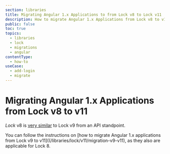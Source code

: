 ```yaml
---
section: libraries
title: Migrating Angular 1.x Applications to from Lock v8 to Lock v11
description: How to migrate Angular 1.x Applications from Lock v8 to v11
public: false
toc: true
topics:
  - libraries
  - lock
  - migrations
  - angular
contentType:
  - how-to
useCase:
  - add-login
  - migrate
---
```

# Migrating Angular 1.x Applications from Lock v8 to v11

<dfn data-key="lock">Lock</dfn> v8 is [very similar](/libraries/lock/v9/migration-guide) to Lock v9 from an API standpoint. 

You can follow the instructions on [how to migrate Angular 1.x applications from Lock v9 to v11]((/libraries/lock/v11/migration-v9-v11), as they also are applicable for Lock 8.
